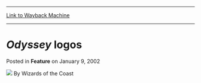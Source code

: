 
---
[Link to Wayback Machine](https://web.archive.org/web/20220523062929/https://magic.wizards.com/en/articles/archive/feature/odyssey-logos-2002-01-09)

[_metadata_:wayback_url]:- "https://magic.wizards.com/en/articles/archive/feature/odyssey-logos-2002-01-09"
[_metadata_:wayback_raw_url]:- "https://web.archive.org/web/20220523062929id_/https://magic.wizards.com/en/articles/archive/feature/odyssey-logos-2002-01-09"
[_metadata_:wayback_capture_timestamp]:- "2022-05-23 06:29:29+00:00"
[_metadata_:generator]:- "Drupal 7 (http://drupal.org)"
---


*Odyssey* logos
===============



 Posted in **Feature**
 on January 9, 2002 






![](https://media.magic.wizards.com/styles/auth_small/public/images/person/wizards_author.jpg)
By Wizards of the Coast

















